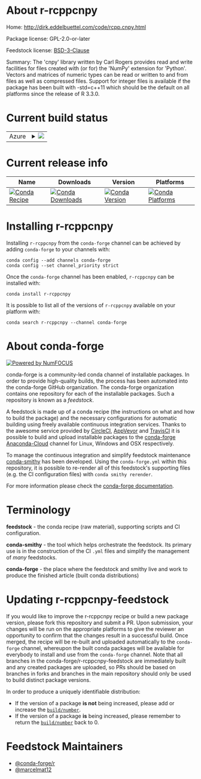 About r-rcppcnpy
================

Home: http://dirk.eddelbuettel.com/code/rcpp.cnpy.html

Package license: GPL-2.0-or-later

Feedstock license: [BSD-3-Clause](https://github.com/conda-forge/r-rcppcnpy-feedstock/blob/main/LICENSE.txt)

Summary: The 'cnpy' library written by Carl Rogers provides read and write facilities for files created with (or for) the 'NumPy' extension for 'Python'. Vectors and matrices of numeric types can be read or written to and from files as well as compressed files. Support for integer files is available if the package has been built with -std=c++11 which should be the default on all platforms since the release of R 3.3.0.

Current build status
====================


<table>
    
  <tr>
    <td>Azure</td>
    <td>
      <details>
        <summary>
          <a href="https://dev.azure.com/conda-forge/feedstock-builds/_build/latest?definitionId=3472&branchName=main">
            <img src="https://dev.azure.com/conda-forge/feedstock-builds/_apis/build/status/r-rcppcnpy-feedstock?branchName=main">
          </a>
        </summary>
        <table>
          <thead><tr><th>Variant</th><th>Status</th></tr></thead>
          <tbody><tr>
              <td>linux_64_r_base4.0</td>
              <td>
                <a href="https://dev.azure.com/conda-forge/feedstock-builds/_build/latest?definitionId=3472&branchName=main">
                  <img src="https://dev.azure.com/conda-forge/feedstock-builds/_apis/build/status/r-rcppcnpy-feedstock?branchName=main&jobName=linux&configuration=linux_64_r_base4.0" alt="variant">
                </a>
              </td>
            </tr><tr>
              <td>linux_64_r_base4.1</td>
              <td>
                <a href="https://dev.azure.com/conda-forge/feedstock-builds/_build/latest?definitionId=3472&branchName=main">
                  <img src="https://dev.azure.com/conda-forge/feedstock-builds/_apis/build/status/r-rcppcnpy-feedstock?branchName=main&jobName=linux&configuration=linux_64_r_base4.1" alt="variant">
                </a>
              </td>
            </tr><tr>
              <td>linux_aarch64_r_base4.0</td>
              <td>
                <a href="https://dev.azure.com/conda-forge/feedstock-builds/_build/latest?definitionId=3472&branchName=main">
                  <img src="https://dev.azure.com/conda-forge/feedstock-builds/_apis/build/status/r-rcppcnpy-feedstock?branchName=main&jobName=linux&configuration=linux_aarch64_r_base4.0" alt="variant">
                </a>
              </td>
            </tr><tr>
              <td>linux_aarch64_r_base4.1</td>
              <td>
                <a href="https://dev.azure.com/conda-forge/feedstock-builds/_build/latest?definitionId=3472&branchName=main">
                  <img src="https://dev.azure.com/conda-forge/feedstock-builds/_apis/build/status/r-rcppcnpy-feedstock?branchName=main&jobName=linux&configuration=linux_aarch64_r_base4.1" alt="variant">
                </a>
              </td>
            </tr><tr>
              <td>linux_ppc64le_r_base4.0</td>
              <td>
                <a href="https://dev.azure.com/conda-forge/feedstock-builds/_build/latest?definitionId=3472&branchName=main">
                  <img src="https://dev.azure.com/conda-forge/feedstock-builds/_apis/build/status/r-rcppcnpy-feedstock?branchName=main&jobName=linux&configuration=linux_ppc64le_r_base4.0" alt="variant">
                </a>
              </td>
            </tr><tr>
              <td>linux_ppc64le_r_base4.1</td>
              <td>
                <a href="https://dev.azure.com/conda-forge/feedstock-builds/_build/latest?definitionId=3472&branchName=main">
                  <img src="https://dev.azure.com/conda-forge/feedstock-builds/_apis/build/status/r-rcppcnpy-feedstock?branchName=main&jobName=linux&configuration=linux_ppc64le_r_base4.1" alt="variant">
                </a>
              </td>
            </tr><tr>
              <td>osx_64_r_base4.0</td>
              <td>
                <a href="https://dev.azure.com/conda-forge/feedstock-builds/_build/latest?definitionId=3472&branchName=main">
                  <img src="https://dev.azure.com/conda-forge/feedstock-builds/_apis/build/status/r-rcppcnpy-feedstock?branchName=main&jobName=osx&configuration=osx_64_r_base4.0" alt="variant">
                </a>
              </td>
            </tr><tr>
              <td>osx_64_r_base4.1</td>
              <td>
                <a href="https://dev.azure.com/conda-forge/feedstock-builds/_build/latest?definitionId=3472&branchName=main">
                  <img src="https://dev.azure.com/conda-forge/feedstock-builds/_apis/build/status/r-rcppcnpy-feedstock?branchName=main&jobName=osx&configuration=osx_64_r_base4.1" alt="variant">
                </a>
              </td>
            </tr><tr>
              <td>osx_arm64_r_base4.0</td>
              <td>
                <a href="https://dev.azure.com/conda-forge/feedstock-builds/_build/latest?definitionId=3472&branchName=main">
                  <img src="https://dev.azure.com/conda-forge/feedstock-builds/_apis/build/status/r-rcppcnpy-feedstock?branchName=main&jobName=osx&configuration=osx_arm64_r_base4.0" alt="variant">
                </a>
              </td>
            </tr><tr>
              <td>osx_arm64_r_base4.1</td>
              <td>
                <a href="https://dev.azure.com/conda-forge/feedstock-builds/_build/latest?definitionId=3472&branchName=main">
                  <img src="https://dev.azure.com/conda-forge/feedstock-builds/_apis/build/status/r-rcppcnpy-feedstock?branchName=main&jobName=osx&configuration=osx_arm64_r_base4.1" alt="variant">
                </a>
              </td>
            </tr><tr>
              <td>win_64_r_base4.0</td>
              <td>
                <a href="https://dev.azure.com/conda-forge/feedstock-builds/_build/latest?definitionId=3472&branchName=main">
                  <img src="https://dev.azure.com/conda-forge/feedstock-builds/_apis/build/status/r-rcppcnpy-feedstock?branchName=main&jobName=win&configuration=win_64_r_base4.0" alt="variant">
                </a>
              </td>
            </tr><tr>
              <td>win_64_r_base4.1</td>
              <td>
                <a href="https://dev.azure.com/conda-forge/feedstock-builds/_build/latest?definitionId=3472&branchName=main">
                  <img src="https://dev.azure.com/conda-forge/feedstock-builds/_apis/build/status/r-rcppcnpy-feedstock?branchName=main&jobName=win&configuration=win_64_r_base4.1" alt="variant">
                </a>
              </td>
            </tr>
          </tbody>
        </table>
      </details>
    </td>
  </tr>
</table>

Current release info
====================

| Name | Downloads | Version | Platforms |
| --- | --- | --- | --- |
| [![Conda Recipe](https://img.shields.io/badge/recipe-r--rcppcnpy-green.svg)](https://anaconda.org/conda-forge/r-rcppcnpy) | [![Conda Downloads](https://img.shields.io/conda/dn/conda-forge/r-rcppcnpy.svg)](https://anaconda.org/conda-forge/r-rcppcnpy) | [![Conda Version](https://img.shields.io/conda/vn/conda-forge/r-rcppcnpy.svg)](https://anaconda.org/conda-forge/r-rcppcnpy) | [![Conda Platforms](https://img.shields.io/conda/pn/conda-forge/r-rcppcnpy.svg)](https://anaconda.org/conda-forge/r-rcppcnpy) |

Installing r-rcppcnpy
=====================

Installing `r-rcppcnpy` from the `conda-forge` channel can be achieved by adding `conda-forge` to your channels with:

```
conda config --add channels conda-forge
conda config --set channel_priority strict
```

Once the `conda-forge` channel has been enabled, `r-rcppcnpy` can be installed with:

```
conda install r-rcppcnpy
```

It is possible to list all of the versions of `r-rcppcnpy` available on your platform with:

```
conda search r-rcppcnpy --channel conda-forge
```


About conda-forge
=================

[![Powered by
NumFOCUS](https://img.shields.io/badge/powered%20by-NumFOCUS-orange.svg?style=flat&colorA=E1523D&colorB=007D8A)](https://numfocus.org)

conda-forge is a community-led conda channel of installable packages.
In order to provide high-quality builds, the process has been automated into the
conda-forge GitHub organization. The conda-forge organization contains one repository
for each of the installable packages. Such a repository is known as a *feedstock*.

A feedstock is made up of a conda recipe (the instructions on what and how to build
the package) and the necessary configurations for automatic building using freely
available continuous integration services. Thanks to the awesome service provided by
[CircleCI](https://circleci.com/), [AppVeyor](https://www.appveyor.com/)
and [TravisCI](https://travis-ci.com/) it is possible to build and upload installable
packages to the [conda-forge](https://anaconda.org/conda-forge)
[Anaconda-Cloud](https://anaconda.org/) channel for Linux, Windows and OSX respectively.

To manage the continuous integration and simplify feedstock maintenance
[conda-smithy](https://github.com/conda-forge/conda-smithy) has been developed.
Using the ``conda-forge.yml`` within this repository, it is possible to re-render all of
this feedstock's supporting files (e.g. the CI configuration files) with ``conda smithy rerender``.

For more information please check the [conda-forge documentation](https://conda-forge.org/docs/).

Terminology
===========

**feedstock** - the conda recipe (raw material), supporting scripts and CI configuration.

**conda-smithy** - the tool which helps orchestrate the feedstock.
                   Its primary use is in the construction of the CI ``.yml`` files
                   and simplify the management of *many* feedstocks.

**conda-forge** - the place where the feedstock and smithy live and work to
                  produce the finished article (built conda distributions)


Updating r-rcppcnpy-feedstock
=============================

If you would like to improve the r-rcppcnpy recipe or build a new
package version, please fork this repository and submit a PR. Upon submission,
your changes will be run on the appropriate platforms to give the reviewer an
opportunity to confirm that the changes result in a successful build. Once
merged, the recipe will be re-built and uploaded automatically to the
`conda-forge` channel, whereupon the built conda packages will be available for
everybody to install and use from the `conda-forge` channel.
Note that all branches in the conda-forge/r-rcppcnpy-feedstock are
immediately built and any created packages are uploaded, so PRs should be based
on branches in forks and branches in the main repository should only be used to
build distinct package versions.

In order to produce a uniquely identifiable distribution:
 * If the version of a package **is not** being increased, please add or increase
   the [``build/number``](https://docs.conda.io/projects/conda-build/en/latest/resources/define-metadata.html#build-number-and-string).
 * If the version of a package **is** being increased, please remember to return
   the [``build/number``](https://docs.conda.io/projects/conda-build/en/latest/resources/define-metadata.html#build-number-and-string)
   back to 0.

Feedstock Maintainers
=====================

* [@conda-forge/r](https://github.com/conda-forge/r/)
* [@marcelmat12](https://github.com/marcelmat12/)

